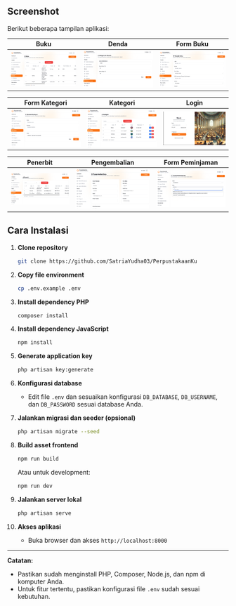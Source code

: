 ## Screenshot

Berikut beberapa tampilan aplikasi:

| Buku | Denda | Form Buku |
|------|-------|-----------|
| ![Buku](./images/buku.png) | ![Denda](./images/denda.png) | ![Form Buku](./images/form-buku.png) |

| Form Kategori | Kategori | Login |
|---------------|----------|-------|
| ![Form Kategori](./images/form-kategori.png) | ![Kategori](./images/kategori.png) | ![Login](./images/login.png) |

| Penerbit | Pengembalian | Form Peminjaman |
|----------|--------------|-----------------|
| ![Penerbit](./images/penerbit.png) | ![Pengembalian](./images/pengembalian.png) | ![Form Peminjaman](./images/form-peminjaman.png) |



## Cara Instalasi

1. **Clone repository**
   ```sh
   git clone https://github.com/SatriaYudha03/PerpustakaanKu
   ```

2. **Copy file environment**
   ```sh
   cp .env.example .env
   ```

3. **Install dependency PHP**
   ```sh
   composer install
   ```

4. **Install dependency JavaScript**
   ```sh
   npm install
   ```

5. **Generate application key**
   ```sh
   php artisan key:generate
   ```

6. **Konfigurasi database**
   - Edit file `.env` dan sesuaikan konfigurasi `DB_DATABASE`, `DB_USERNAME`, dan `DB_PASSWORD` sesuai database Anda.

7. **Jalankan migrasi dan seeder (opsional)**
   ```sh
   php artisan migrate --seed
   ```

8. **Build asset frontend**
   ```sh
   npm run build
   ```
   Atau untuk development:
   ```sh
   npm run dev
   ```

9. **Jalankan server lokal**
   ```sh
   php artisan serve
   ```

10. **Akses aplikasi**
    - Buka browser dan akses `http://localhost:8000`

---

**Catatan:**  
- Pastikan sudah menginstall PHP, Composer, Node.js, dan npm di komputer Anda.
- Untuk fitur tertentu, pastikan konfigurasi file `.env` sudah sesuai kebutuhan.

